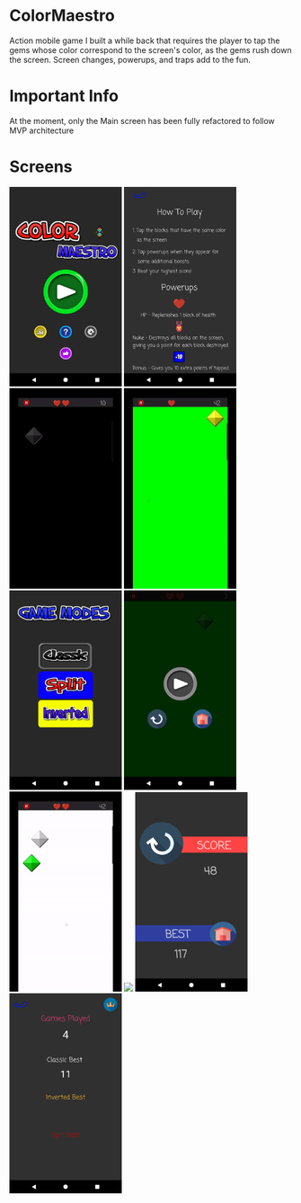 # ColorMaestro
Action mobile game I built a while back that requires the player to tap the gems whose color correspond to the screen's color, 
as the gems rush down the screen. Screen changes, powerups, and traps add to the fun. 

# Important Info
At the moment, only the Main screen has been fully refactored to follow MVP architecture
 
# Screens
<img src="Images/home.png" width="200"/> <img src="Images/howto.png" width="200"/> 
<img src="Images/gif1.gif" width="200"/> <img src="Images/gif2.gif" width="200"/> 
<img src="Images/modes.png" width="200"/> <img src="Images/pause.png" width="200"/>
<img src="Images/gif3.gif" width="200"/> <img src="Images/gif4.gif" width="200"/> 
<img src="Images/gameover.png" width="200"/> <img src="Images/stats.png" width="200"/>
